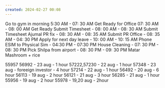 ```yaml
---
created: 2024-02-27 00:08
---
```

Go to gym in morning 5:30 AM - 07: 30 AM
Get Ready for Office 07: 30 AM - 08: 00 AM Get Ready
Submit Timesheet - 08: 00 AM - 08: 30 AM Submit Timesheet
Ajumal PR fix - 08: 30 AM - 08: 35 AM Submit PR
Office - 08: 35 AM - 04: 30 PM 
Apply for next day leave - 10: 00 AM - 10: 15 AM
Phone ESIM to Physical Sim - 04:30 PM - 07:30 PM
House Cleaning - 07: 30 PM - 08: 30 PM 
Pick Shilpa from airport - 08: 30 PM - 09: 30 PM
Matar Mashroom + rice 


55957
56992 - 23 aug - 1 hour
57222,57230 - 22 aug - 1 hour
57348 - 23 aug - foreeign investor - 4 hour
57214 - 22 aug - 1 hour
56492 - 20 aug - 6 hour
56113 - 19 aug - 2 hour
56121 - 21 aug - 3 hour
56285 - 21 aug - 1 hour
55956 - 19 aug - 2 hour
55978 - 19,20 aug - 2hour

